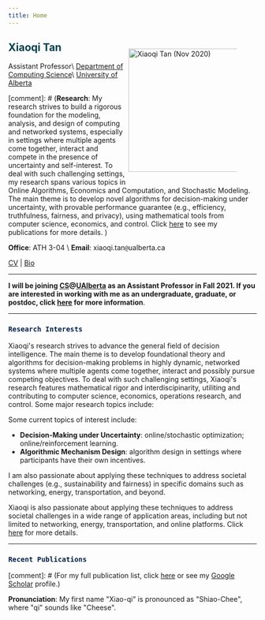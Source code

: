 ```yaml
---
title: Home
---
```



<img alt="Xiaoqi Tan (Nov 2020)" src="/img/xiaoqi_uoft_beam.jpg" style="max-width:220px; min-width:220px; float:right; margin: 30px 40px 15px 1px" width="250"/>

## <span style="color:#004250"> Xiaoqi Tan </span>
Assistant Professor\\
[Department of Computing Science](https://www.ualberta.ca/computing-science/index.html)\\
[University of Alberta](https://www.ualberta.ca/index.html)

[comment]: # (**Research**: My research strives to build a rigorous foundation for the modeling, analysis, and design of computing and networked systems, especially in settings where multiple agents come together, interact and compete in the presence of uncertainty and self-interest. To deal with such challenging settings, my research spans various topics in Online Algorithms, Economics and Computation, and Stochastic Modeling. The main theme is to develop novel algorithms for decision-making under uncertainty, with provable performance guarantee (e.g., efficiency, truthfulness, fairness, and privacy), using mathematical tools from computer science, economics, and control. Click [here](/publications_year) to see my publications for more details. )

**Office**: ATH 3-04 \\
**Email**: xiaoqi.tan`@`ualberta.ca

[CV](/cv.pdf) | [Bio](/bio)


---
>
**I will be joining [CS](https://www.ualberta.ca/computing-science/index.html)@[UAlberta](https://www.ualberta.ca/index.html) as an Assistant Professor in Fall 2021. If you are interested in working with me as an undergraduate, graduate, or postdoc, click [here](/join) for more information**.

---

### <span style="color:#00204e">`Research Interests`</span> 

Xiaoqi's research strives to advance the general field of decision intelligence. The main theme is to develop foundational theory and algorithms for decision-making problems in highly dynamic,  networked systems where multiple agents come together, interact and possibly pursue competing objectives. To deal with such challenging settings, Xiaoqi's research features mathematical rigor and interdiscipinarity, utiliting and contributing to computer science, economics,  operations research, and control. Some major research topics include:

Some current topics of interest include: 

- **Decision-Making under Uncertainty**: online/stochastic optimization; online/reinforcement learning.
- **Algorithmic Mechanism Design**: algorithm design in settings where participants have their own incentives.

I am also passionate about applying these techniques to address societal challenges (e.g., sustainability and fairness) in specific domains such as networking, energy, transportation, and beyond. 

Xiaoqi is also passionate about applying these techniques to address societal challenges in a wide range of application areas, including but not limited to networking, energy, transportation, and online platforms. Click [here](/research) for more details.

---

<a id="recentpapers"></a> 

### <span style="color:#00204e">`Recent Publications`</span> 
<ul class=circle>
        <script>
            var i;
            for (i = 0; i < papers_full.length; i++) {
            if (papers_full[i].highlight.search("yes") >= 0) {
                document.write("<li class=paper>");
                printPaper(papers_full[i], "O");
                document.write("</li>");
            }
        }
        </script>
</ul>

[comment]: # (For my  full publication list,  click [here](/publications_year) or see my [Google Scholar](https://scholar.google.com/citations?hl=en&user=OIDN4i8AAAAJ&view_op=list_works&sortby=pubdate) profile.)

>
**Pronunciation**: My first name "Xiao-qi" is pronounced as "Shiao-Chee", where "qi" sounds like  "Cheese".